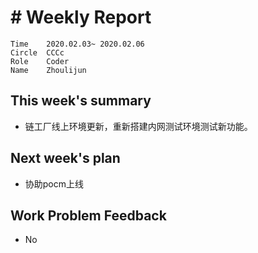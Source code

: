 # # Weekly Report
```
Time	2020.02.03~ 2020.02.06
Circle	CCCc
Role	Coder
Name	Zhoulijun
```
## This week's summary
- 链工厂线上环境更新，重新搭建内网测试环境测试新功能。
## Next week's plan
- 协助pocm上线
## Work Problem Feedback
- No
